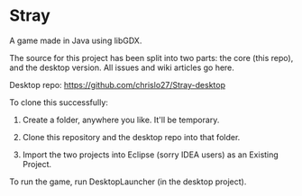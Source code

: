 Stray
=====
A game made in Java using libGDX.

The source for this project has been split into two parts: the core (this repo), and the desktop version. All issues and wiki articles go here.

Desktop repo: https://github.com/chrislo27/Stray-desktop


To clone this successfully:

1) Create a folder, anywhere you like. It'll be temporary.

2) Clone this repository and the desktop repo into that folder.

3) Import the two projects into Eclipse (sorry IDEA users) as an Existing Project.



To run the game, run DesktopLauncher (in the desktop project).
